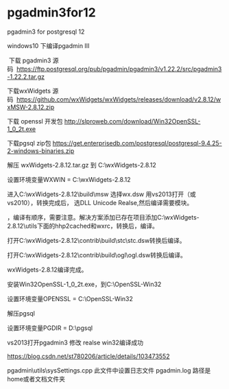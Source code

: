 # pgadmin3for12
pgadmin3 for postgresql 12


windows10 下编译pgadmin III


​
下载 pgadmin3 源码  https://ftp.postgresql.org/pub/pgadmin/pgadmin3/v1.22.2/src/pgadmin3-1.22.2.tar.gz

下载wxWidgets 源码  https://github.com/wxWidgets/wxWidgets/releases/download/v2.8.12/wxMSW-2.8.12.zip

下载 openssl 开发包 http://slproweb.com/download/Win32OpenSSL-1_0_2t.exe

下载pgsql zip包 https://get.enterprisedb.com/postgresql/postgresql-9.4.25-2-windows-binaries.zip

解压 wxWidgets-2.8.12.tar.gz 到 C:\wxWidgets-2.8.12

设置环境变量WXWIN = C:\wxWidgets-2.8.12

进入C:\wxWidgets-2.8.12\build\msw 选择wx.dsw 用vs2013打开（或vs2010），转换完成后， 选DLL Unicode Realse,然后编译需要模块。

，编译有顺序，需要注意。解决方案添加已存在项目添加C:\wxWidgets-2.8.12\utils下面的hhp2cached和wxrc，转换后，编译。

打开C:\wxWidgets-2.8.12\contrib\build\stc\stc.dsw转换后编译。

打开C:\wxWidgets-2.8.12\contrib\build\ogl\ogl.dsw转换后编译。

wxWidgets-2.8.12编译完成。



安装Win32OpenSSL-1_0_2t.exe，到C:\OpenSSL-Win32

设置环境变量OPENSSL = C:\OpenSSL-Win32



解压pgsql

设置环境变量PGDIR = D:\pgsql


vs2013打开pgadmin3 修改 realse win32编译成功

https://blog.csdn.net/st780206/article/details/103473552


pgadmin\utils\sysSettings.cpp 此文件中设置日志文件 pgadmin.log  路径是home或者文档文件夹





